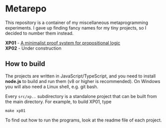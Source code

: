 # Metarepo

This repository is a container of my miscellaneous metaprogramming experiments.
I gave up finding fancy names for my tiny projects, so I decided to number
them instead.

**XP01** - [A minimalist proof system for propositional logic](src/xp01/README.md)  
**XP02** - Under construction

## How to build

The projects are written in JavaScript/TypeScript, and you need to install
__node.js__ to build and run them (v8 or higher is recommended).
On Windows you will also need a Linux shell, e.g. git bash.

Every `src/xp..` subdirectory is a standalone project that can be built from
the main directory. For example, to build XP01, type

~~~
make xp01
~~~

To find out how to run the programs, look at the readme file of each project.
